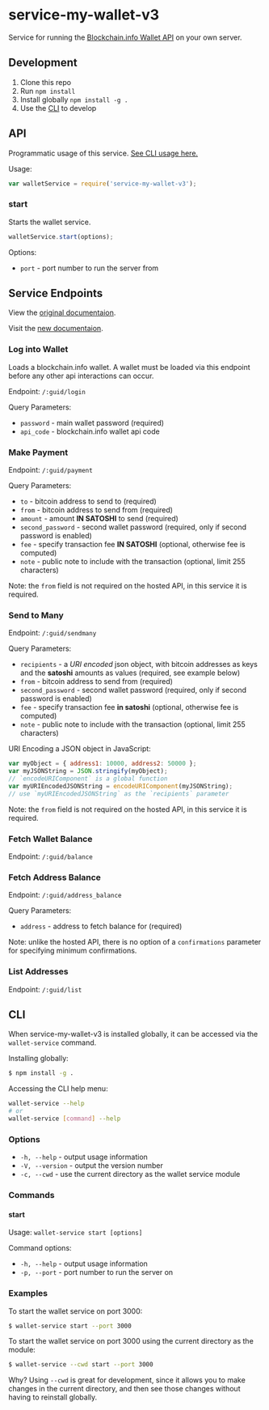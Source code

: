 
# service-my-wallet-v3

Service for running the [Blockchain.info Wallet API](https://blockchain.info/api/blockchain_wallet_api) on your own server.

## Development

  1. Clone this repo
  2. Run `npm install`
  3. Install globally `npm install -g .`
  4. Use the [CLI](#cli) to develop

## API

Programmatic usage of this service. [See CLI usage here.](#cli)

Usage:

```js
var walletService = require('service-my-wallet-v3');
```

### start

Starts the wallet service.

```js
walletService.start(options);
```

Options:

  * `port` - port number to run the server from

## Service Endpoints

View the [original documentaion](https://blockchain.info/api/blockchain_wallet_api).

Visit the [new documentaion](https://docs.blockchain.com).

### Log into Wallet

Loads a blockchain.info wallet. A wallet must be loaded via this endpoint before any other api interactions can occur.

Endpoint: `/:guid/login`

Query Parameters:

  * `password` - main wallet password (required)
  * `api_code` - blockchain.info wallet api code

### Make Payment

Endpoint: `/:guid/payment`

Query Parameters:

  * `to` - bitcoin address to send to (required)
  * `from` - bitcoin address to send from (required)
  * `amount` - amount **IN SATOSHI** to send (required)
  * `second_password` - second wallet password (required, only if second password is enabled)
  * `fee` - specify transaction fee **IN SATOSHI** (optional, otherwise fee is computed)
  * `note` - public note to include with the transaction (optional, limit 255 characters)

Note: the `from` field is not required on the hosted API, in this service it is required.

### Send to Many

Endpoint: `/:guid/sendmany`

Query Parameters:

  * `recipients` - a *URI encoded* json object, with bitcoin addresses as keys and the **satoshi** amounts as values (required, see example below)
  * `from` - bitcoin address to send from (required)
  * `second_password` - second wallet password (required, only if second password is enabled)
  * `fee` - specify transaction fee **in satoshi** (optional, otherwise fee is computed)
  * `note` - public note to include with the transaction (optional, limit 255 characters)

URI Encoding a JSON object in JavaScript:

```js
var myObject = { address1: 10000, address2: 50000 };
var myJSONString = JSON.stringify(myObject);
// `encodeURIComponent` is a global function
var myURIEncodedJSONString = encodeURIComponent(myJSONString);
// use `myURIEncodedJSONString` as the `recipients` parameter
```

Note: the `from` field is not required on the hosted API, in this service it is required.

### Fetch Wallet Balance

Endpoint: `/:guid/balance`

### Fetch Address Balance

Endpoint: `/:guid/address_balance`

Query Parameters:

  * `address` - address to fetch balance for (required)

Note: unlike the hosted API, there is no option of a `confirmations` parameter for specifying minimum confirmations.

### List Addresses

Endpoint: `/:guid/list`

## CLI

When service-my-wallet-v3 is installed globally, it can be accessed via the `wallet-service` command.

Installing globally:

```sh
$ npm install -g .
```

Accessing the CLI help menu:

```sh
wallet-service --help
# or
wallet-service [command] --help
```

### Options

  * `-h, --help` - output usage information
  * `-V, --version` - output the version number
  * `-c, --cwd` - use the current directory as the wallet service module

### Commands

#### start

Usage: `wallet-service start [options]`

Command options:

  * `-h, --help` - output usage information
  * `-p, --port` - port number to run the server on

### Examples

To start the wallet service on port 3000:

```sh
$ wallet-service start --port 3000
```

To start the wallet service on port 3000 using the current directory as the module:

```sh
$ wallet-service --cwd start --port 3000
```

Why? Using `--cwd` is great for development, since it allows you to make changes in the current directory, and then see those changes without having to reinstall globally.
